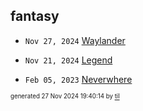 ## fantasy


* <code>Nov 27, 2024</code> [Waylander](2024-11-27T19-39-57-waylander.md)
* <code>Nov 21, 2024</code> [Legend](2024-11-21T11-18-59-legend.md)

* <code>Feb 05, 2023</code> [Neverwhere](2023-02-05T23-47-37-neverwhere.md)

<sup><sub>generated 27 Nov 2024 19:40:14 by <a href='https://github.com/senorprogrammer/til'>til</a></sub></sup>
